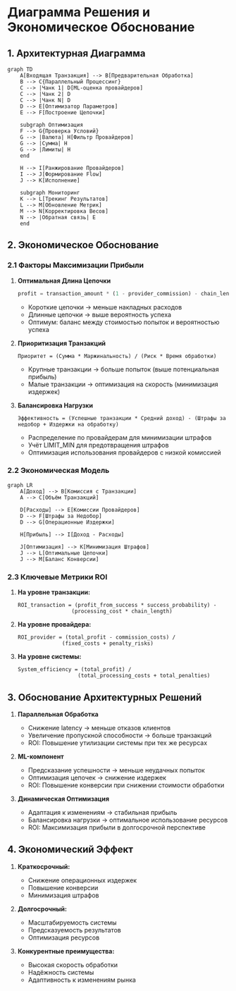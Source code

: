 # Диаграмма Решения и Экономическое Обоснование

## 1. Архитектурная Диаграмма

```mermaid
graph TD
    A[Входящая Транзакция] --> B[Предварительная Обработка]
    B --> C{Параллельный Процессинг}
    C --> |Чанк 1| D[ML-оценка провайдеров]
    C --> |Чанк 2| D
    C --> |Чанк N| D
    D --> E[Оптимизатор Параметров]
    E --> F[Построение Цепочки]
    
    subgraph Оптимизация
    F --> G{Проверка Условий}
    G --> |Валюта| H[Фильтр Провайдеров]
    G --> |Сумма| H
    G --> |Лимиты| H
    end
    
    H --> I[Ранжирование Провайдеров]
    I --> J[Формирование Flow]
    J --> K[Исполнение]
    
    subgraph Мониторинг
    K --> L[Трекинг Результатов]
    L --> M[Обновление Метрик]
    M --> N[Корректировка Весов]
    N --> |Обратная связь| E
    end
```

## 2. Экономическое Обоснование

### 2.1 Факторы Максимизации Прибыли

1. **Оптимальная Длина Цепочки**
   ```python
   profit = transaction_amount * (1 - provider_commission) - chain_length * avg_processing_cost
   ```
   - Короткие цепочки → меньше накладных расходов
   - Длинные цепочки → выше вероятность успеха
   - Оптимум: баланс между стоимостью попыток и вероятностью успеха

2. **Приоритизация Транзакций**
   ```
   Приоритет = (Сумма * Маржинальность) / (Риск * Время обработки)
   ```
   - Крупные транзакции → больше попыток (выше потенциальная прибыль)
   - Малые транзакции → оптимизация на скорость (минимизация издержек)

3. **Балансировка Нагрузки**
   ```
   Эффективность = (Успешные транзакции * Средний доход) - (Штрафы за недобор + Издержки на обработку)
   ```
   - Распределение по провайдерам для минимизации штрафов
   - Учёт LIMIT_MIN для предотвращения штрафов
   - Оптимизация использования провайдеров с низкой комиссией

### 2.2 Экономическая Модель

```mermaid
graph LR
    A[Доход] --> B[Комиссия с Транзакции]
    A --> C[Объём Транзакций]
    
    D[Расходы] --> E[Комиссии Провайдеров]
    D --> F[Штрафы за Недобор]
    D --> G[Операционные Издержки]
    
    H[Прибыль] --> I[Доход - Расходы]
    
    J[Оптимизация] --> K[Минимизация Штрафов]
    J --> L[Оптимальные Цепочки]
    J --> M[Баланс Конверсии]
```

### 2.3 Ключевые Метрики ROI

1. **На уровне транзакции:**
   ```
   ROI_transaction = (profit_from_success * success_probability) - 
                    (processing_cost * chain_length)
   ```

2. **На уровне провайдера:**
   ```
   ROI_provider = (total_profit - commission_costs) /
                 (fixed_costs + penalty_risks)
   ```

3. **На уровне системы:**
   ```
   System_efficiency = (total_profit) /
                      (total_processing_costs + total_penalties)
   ```

## 3. Обоснование Архитектурных Решений

1. **Параллельная Обработка**
   - Снижение latency → меньше отказов клиентов
   - Увеличение пропускной способности → больше транзакций
   - ROI: Повышение утилизации системы при тех же ресурсах

2. **ML-компонент**
   - Предсказание успешности → меньше неудачных попыток
   - Оптимизация цепочек → снижение издержек
   - ROI: Повышение конверсии при снижении стоимости обработки

3. **Динамическая Оптимизация**
   - Адаптация к изменениям → стабильная прибыль
   - Балансировка нагрузки → оптимальное использование ресурсов
   - ROI: Максимизация прибыли в долгосрочной перспективе

## 4. Экономический Эффект

1. **Краткосрочный:**
   - Снижение операционных издержек
   - Повышение конверсии
   - Минимизация штрафов

2. **Долгосрочный:**
   - Масштабируемость системы
   - Предсказуемость результатов
   - Оптимизация ресурсов

3. **Конкурентные преимущества:**
   - Высокая скорость обработки
   - Надёжность системы
   - Адаптивность к изменениям рынка 